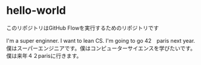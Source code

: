 # hello-world
このリポジトリはGitHub Flowを実行するためのリポジトリです

I'm a super enginner. I want to lean CS. I'm going to go 42　paris next year.
僕はスーパーエンジニアです。僕はコンピューターサイエンスを学びたいです。僕は来年４２parisに行きます。
